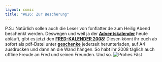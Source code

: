 ```yaml
---
layout: comic
title: "#826: Zur Bescherung"
---
```


P.S.: Natürlich sollen auch die Leser von fonflatter.de zum Heilig Abend beschenkt werden. Deswegen und weil ja der <a href="http://www.fonflatter.de/advent/adventskalender.htm"><strong>Adventskalender</strong></a> heute abläuft, gibt es jetzt den <a href="http://www.fonflatter.de/dateien/kalender_fonflatter.pdf" tarret="_blank"><strong>FRED-KALENDER 2008</strong></a>!
Diesen könnt ihr euch ab sofort als pdf-Datei unter <a href="http://www.fonflatter.de/geschenke"><strong>geschenke</strong></a> jederzeit herunterladen, auf A4 ausdrucken und dann an die Wand hängen. 
So habt ihr 2008 täglich auch offline Freude an Fred und seinen Freunden.
Und so.
<img src="http://www.fonflatter.de/bilder/weihnachtsgruss.jpg" alt="Prohes Fäst">
